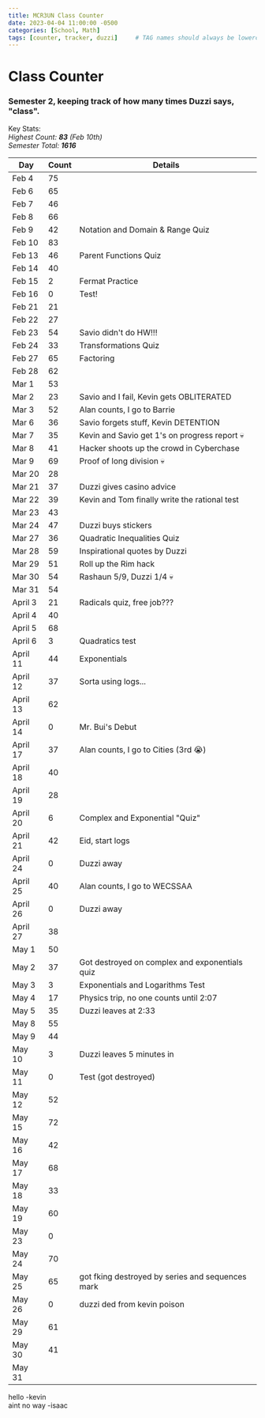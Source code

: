 ```yaml
---
title: MCR3UN Class Counter
date: 2023-04-04 11:00:00 -0500
categories: [School, Math]
tags: [counter, tracker, duzzi]     # TAG names should always be lowercase
---
```


# Class Counter

### Semester 2, keeping track of how many times Duzzi says, "class".

Key Stats:\
_Highest Count: **83** (Feb 10th)_\
_Semester Total: **1616**_

| Day      | Count | Details                                          |
|----------|-------|--------------------------------------------------|
| Feb 4    | 75    |                                                  |
| Feb 6    | 65    |                                                  |
| Feb 7    | 46    |                                                  |
| Feb 8    | 66    |                                                  |
| Feb 9    | 42    | Notation and Domain & Range Quiz                 |
| Feb 10   | 83    |                                                  |
| Feb 13   | 46    | Parent Functions Quiz                            |
| Feb 14   | 40    |                                                  |
| Feb 15   | 2     | Fermat Practice                                  |
| Feb 16   | 0     | Test!                                            |
| Feb 21   | 21    |                                                  |
| Feb 22   | 27    |                                                  |
| Feb 23   | 54    | Savio didn't do HW!!!                            |
| Feb 24   | 33    | Transformations Quiz                             |
| Feb 27   | 65    | Factoring                                        |
| Feb 28   | 62    |                                                  |
| Mar 1    | 53    |                                                  |
| Mar 2    | 23    | Savio and I fail, Kevin gets OBLITERATED         |
| Mar 3    | 52    | Alan counts, I go to Barrie                      |
| Mar 6    | 36    | Savio forgets stuff, Kevin DETENTION             |
| Mar 7    | 35    | Kevin and Savio get 1's on progress report 💀    |
| Mar 8    | 41    | Hacker shoots up the crowd in Cyberchase         |
| Mar 9    | 69    | Proof of long division 💀                        |
| Mar 20   | 28    |                                                  |
| Mar 21   | 37    | Duzzi gives casino advice                        |
| Mar 22   | 39    | Kevin and Tom finally write the rational test    |
| Mar 23   | 43    |                                                  |
| Mar 24   | 47    | Duzzi buys stickers                              |
| Mar 27   | 36    | Quadratic Inequalities Quiz                      |
| Mar 28   | 59    | Inspirational quotes by Duzzi                    |
| Mar 29   | 51    | Roll up the Rim hack                             |
| Mar 30   | 54    | Rashaun 5/9, Duzzi 1/4 💀                        |
| Mar 31   | 54    |                                                  |
| April 3  | 21    | Radicals quiz, free job???                       |
| April 4  | 40    |                                                  |
| April 5  | 68    |                                                  |
| April 6  | 3     | Quadratics test                                  |
| April 11 | 44    | Exponentials                                     |
| April 12 | 37    | Sorta using logs...                              |
| April 13 | 62    |                                                  |
| April 14 | 0     | Mr. Bui's Debut                                  |
| April 17 | 37    | Alan counts, I go to Cities (3rd 😭)             |
| April 18 | 40    |                                                  |
| April 19 | 28    |                                                  |
| April 20 | 6     | Complex and Exponential "Quiz"                   |
| April 21 | 42    | Eid, start logs                                  |
| April 24 | 0     | Duzzi away                                       |
| April 25 | 40    | Alan counts, I go to WECSSAA                     |
| April 26 | 0     | Duzzi away                                       |
| April 27 | 38    |                                                  |
| May 1    | 50    |                                                  |
| May 2    | 37    | Got destroyed on complex and exponentials quiz   |
| May 3    | 3     | Exponentials and Logarithms Test                 |
| May 4    | 17    | Physics trip, no one counts until 2:07           |
| May 5    | 35    | Duzzi leaves at 2:33                             |
| May 8    | 55    |                                                  |
| May 9    | 44    |                                                  |
| May 10   | 3     | Duzzi leaves 5 minutes in                        |
| May 11   | 0     | Test (got destroyed)                             |
| May 12   | 52    |                                                  |
| May 15   | 72    |                                                  |
| May 16   | 42    |                                                  |
| May 17   | 68    |                                                  |
| May 18   | 33    |                                                  |
| May 19   | 60    |                                                  |
| May 23   | 0     |                                                  |
| May 24   | 70    |                                                  |
| May 25   | 65    | got fking destroyed by series and sequences mark |
| May 26   | 0     | duzzi ded from kevin poison                      |
| May 29   | 61    |                                                  |
| May 30   | 41    |                                                  |
| May 31   |       |                                                  |

hello -kevin\
aint no way -isaac
